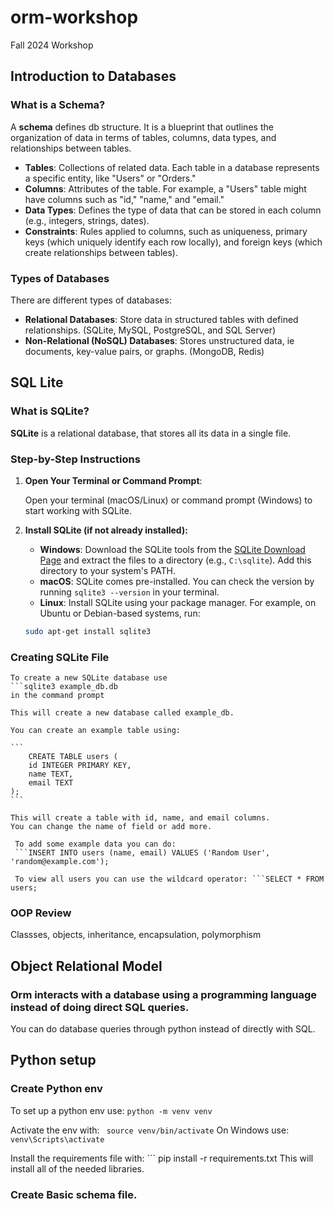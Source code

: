 # orm-workshop
Fall 2024 Workshop


## Introduction to Databases 

### What is a Schema?

A **schema** defines db structure. It is a blueprint that outlines the organization of data in terms of tables, columns, data types, and relationships between tables. 

- **Tables**: Collections of related data. Each table in a database represents a specific entity, like "Users" or "Orders."
- **Columns**: Attributes of the table. For example, a "Users" table might have columns such as "id," "name," and "email."
- **Data Types**: Defines the type of data that can be stored in each column (e.g., integers, strings, dates).
- **Constraints**: Rules applied to columns, such as uniqueness, primary keys (which uniquely identify each row locally), and foreign keys (which create relationships between tables).

### Types of Databases

There are different types of databases:

- **Relational Databases**: Store data in structured tables with defined relationships. (SQLite, MySQL, PostgreSQL, and SQL Server)
- **Non-Relational (NoSQL) Databases**: Stores unstructured data, ie documents, key-value pairs, or graphs. (MongoDB, Redis)

## SQL Lite 

### What is SQLite?

**SQLite** is a relational database, that stores all its data in a single file.

### Step-by-Step Instructions

1. **Open Your Terminal or Command Prompt**:

   Open your terminal (macOS/Linux) or command prompt (Windows) to start working with SQLite.

2. **Install SQLite (if not already installed):**

   - **Windows**: Download the SQLite tools from the [SQLite Download Page](https://www.sqlite.org/download.html) and extract the files to a directory (e.g., `C:\sqlite`). Add this directory to your system's PATH.
   - **macOS**: SQLite comes pre-installed. You can check the version by running `sqlite3 --version` in your terminal.
   - **Linux**: Install SQLite using your package manager. For example, on Ubuntu or Debian-based systems, run:

   ```bash
   sudo apt-get install sqlite3


### Creating SQLite File 

    To create a new SQLite database use 
    ```sqlite3 example_db.db
    in the command prompt

    This will create a new database called example_db. 

    You can create an example table using: 
    
    ```
        CREATE TABLE users (
        id INTEGER PRIMARY KEY,
        name TEXT,
        email TEXT
    );
    ```

    This will create a table with id, name, and email columns.
    You can change the name of field or add more.

     To add some example data you can do:
     ```INSERT INTO users (name, email) VALUES ('Random User', 'random@example.com');
     
     To view all users you can use the wildcard operator: ```SELECT * FROM users;

### OOP Review 

Classses, objects, inheritance, encapsulation, polymorphism 

## Object Relational Model

### Orm interacts with a database using a programming language instead of doing direct SQL queries.
You can do database queries through python instead of directly with SQL. 

## Python setup 

### Create Python env

To set up a python env use: ```python -m venv venv```

Activate the env with: ``` source venv/bin/activate``` 
On Windows use: ``` venv\Scripts\activate ```

Install the requirements file with: ``` pip install -r requirements.txt
This will install all of the needed libraries. 

### Create Basic schema file. 